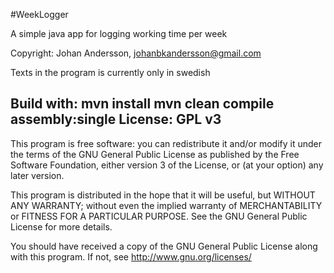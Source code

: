 #WeekLogger

A simple java app for logging working time per week

Copyright: Johan Andersson, johanbkandersson@gmail.com
	
Texts in the program is currently only in swedish

Build with: 
mvn install
mvn clean compile assembly:single
License: GPL v3
---------------------------------------------------------------
This program is free software: you can redistribute it and/or modify
it under the terms of the GNU General Public License as published by
the Free Software Foundation, either version 3 of the License, or
(at your option) any later version.

This program is distributed in the hope that it will be useful,
but WITHOUT ANY WARRANTY; without even the implied warranty of
MERCHANTABILITY or FITNESS FOR A PARTICULAR PURPOSE. See the
GNU General Public License for more details.

You should have received a copy of the GNU General Public License
along with this program.  If not, see <http://www.gnu.org/licenses/>

